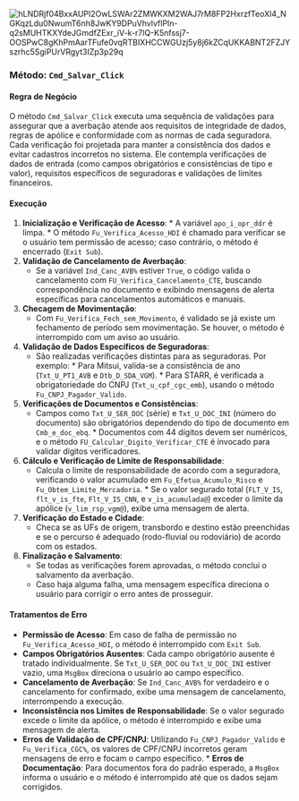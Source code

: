 ![hLNDRjf04BxxAUPI2OwLSWAr2ZMWKXM2WAJ7rM8FP2HxrzfTeoXl4_NGKqzLdu0NwumT6nh8JwKY9DPuVhvlvflPIn-q2sMUHTKXYdeJGmdfZExr_iV-k-r7lQ-K5nfssj7-OOSPwC8gKhPmAarTFufe0vqRTBIXHCCWGUzj5y8j6kZCqUKKABNT2FZJYszrhc5SgiPUrVRgyt3IZp3p29q](https://github.com/user-attachments/assets/a7d1ee44-1a79-4102-b2fd-f6b1ae98d53b)

### Método: `Cmd_Salvar_Click` 
#### Regra de Negócio 
O método `Cmd_Salvar_Click` executa uma sequência de validações para assegurar que a averbação atende aos requisitos de integridade de dados, regras de apólice e conformidade com as normas de cada seguradora. Cada verificação foi projetada para manter a consistência dos dados e evitar cadastros incorretos no sistema. Ele contempla verificações de dados de entrada (como campos obrigatórios e consistências de tipo e valor), requisitos específicos de seguradoras e validações de limites financeiros. 
#### Execução 
1. **Inicialização e Verificação de Acesso**: * A variável `apo_i_opr_ddr` é limpa. * O método `Fu_Verifica_Acesso_HDI` é chamado para verificar se o usuário tem permissão de acesso; caso contrário, o método é encerrado (`Exit Sub`). 
2. **Validação de Cancelamento de Averbação**: 
	* Se a variável `Ind_Canc_AVB%` estiver `True`, o código valida o cancelamento com `FU_Verifica_Cancelamento_CTE`, buscando correspondência no documento e exibindo mensagens de alerta específicas para cancelamentos automáticos e manuais. 
3. **Checagem de Movimentação**: 
	* Com `Fu_Verifica_Fech_sem_Movimento`, é validado se já existe um fechamento de período sem movimentação. Se houver, o método é interrompido com um aviso ao usuário. 
4. **Validação de Dados Específicos de Seguradoras**: 
	* São realizadas verificações distintas para as seguradoras. Por exemplo: * Para Mitsui, valida-se a consistência de ano (`Txt_U_PT1_AVB` e `Dtb_D_SDA_VGM`). * Para STARR, é verificada a obrigatoriedade do CNPJ (`Txt_u_cpf_cgc_emb`), usando o método `Fu_CNPJ_Pagador_Valido`. 
5.	**Verificações de Documentos e Consistências**: 
	* Campos como `Txt_U_SER_DOC` (série) e `Txt_U_DOC_INI` (número do documento) são obrigatórios dependendo do tipo de documento em `Cmb_e_doc_ebq`. * Documentos com 44 dígitos devem ser numéricos, e o método `FU_Calcular_Digito_Verificar_CTE` é invocado para validar dígitos verificadores. 
6. **Cálculo e Verificação de Limite de Responsabilidade**: 
	* Calcula o limite de responsabilidade de acordo com a seguradora, verificando o valor acumulado em `Fu_Efetua_Acumulo_Risco` e `Fu_Obtem_Limite_Mercadoria`. * Se o valor segurado total (`FLT_V_IS`, `flt_v_is_fte`, `Flt_V_IS_CNN`, e `v_is_acumulada@`) exceder o limite da apólice (`v_lim_rsp_vgm@`), exibe uma mensagem de alerta. 
7. **Verificação do Estado e Cidade**: 
	* Checa se as UFs de origem, transbordo e destino estão preenchidas e se o percurso é adequado (rodo-fluvial ou rodoviário) de acordo com os estados. 
8. **Finalização e Salvamento**: 
	* Se todas as verificações forem aprovadas, o método conclui o salvamento da averbação. 
	* Caso haja alguma falha, uma mensagem específica direciona o usuário para corrigir o erro antes de prosseguir. 
#### Tratamentos de Erro
 * **Permissão de Acesso**: Em caso de falha de permissão no `Fu_Verifica_Acesso_HDI`, o método é interrompido com `Exit Sub`. 
 * **Campos Obrigatórios Ausentes**: Cada campo obrigatório ausente é tratado individualmente. Se `Txt_U_SER_DOC` ou `Txt_U_DOC_INI` estiver vazio, uma `MsgBox` direciona o usuário ao campo específico. 
 * **Cancelamento de Averbação**: Se `Ind_Canc_AVB%` for verdadeiro e o cancelamento for confirmado, exibe uma mensagem de cancelamento, interrompendo a execução. 
 * **Inconsistência nos Limites de Responsabilidade**: Se o valor segurado excede o limite da apólice, o método é interrompido e exibe uma mensagem de alerta. 
 * **Erros de Validação de CPF/CNPJ**: Utilizando `Fu_CNPJ_Pagador_Valido` e `Fu_Verifica_CGC%`, os valores de CPF/CNPJ incorretos geram mensagens de erro e focam o campo específico. * **Erros de Documentação**: Para documentos fora do padrão esperado, a `MsgBox` informa o usuário e o método é interrompido até que os dados sejam corrigidos.




